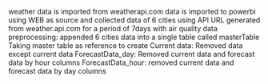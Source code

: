 weather data is imported from weatherapi.com
data is imported to powerbi using WEB as source and collected data of 6 cities using API URL generated from weather.api.com for a period of 7days with air quality data
preprocessing:
appended 6 cities data into a single table called masterTable
Taking master table as reference to create
Current data: Removed data except current data
ForecastData_day: Removed current data and forecast data by hour columns
ForecastData_hour: removed current data and forecast data by day columns

